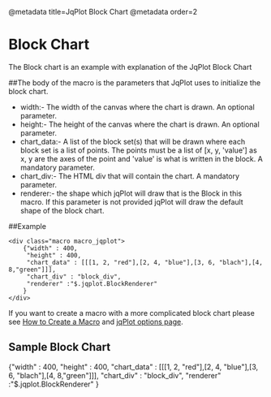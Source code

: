 @metadata title=JqPlot Block Chart
@metadata order=2

[jqplot options]:http://www.jqplot.com/docs/files/jqPlotOptions-txt.html#jqPlot_Options
[createmacro]: /pylabsdoc/#/alkiradocs/Macros_HOWTO


# Block Chart

The Block chart is an example with explanation of the JqPlot Block Chart


##The body of the macro is the parameters that JqPlot uses to initialize the block chart.

* width:- The width of the canvas where the chart is drawn. An optional parameter.  
* height:- The height of the canvas where the chart is drawn. An optional parameter.  
* chart_data:- A list of the block set(s) that will be drawn where each block set is a list of points. The points must be a list of [x, y, 'value'] as x, y are the axes of the point and 'value' is what is written in the block. 
  A mandatory parameter.  
* chart_div:- The HTML div that will contain the chart. A mandatory parameter.  
* renderer:- the shape which jqPlot will draw that is the Block in this macro. If this parameter is not provided jqPlot will draw the default shape of the block chart.


##Example

    <div class="macro macro_jqplot">
        {"width" : 400,
         "height" : 400,
         "chart_data" : [[[1, 2, "red"],[2, 4, "blue"],[3, 6, "blach"],[4, 8,"green"]]],
         "chart_div" : "block_div",
         "renderer" :"$.jqplot.BlockRenderer"
        }
    </div>

If you want to create a macro with a more complicated block chart please see [How to Create a Macro][createmacro] and [jqPlot options page][jqplot options].

  
## Sample Block Chart

<div class="macro macro_jqplot">
{"width" : 400,
 "height" : 400,
 "chart_data" : [[[1, 2, "red"],[2, 4, "blue"],[3, 6, "blach"],[4, 8,"green"]]],
 "chart_div" : "block_div",
 "renderer" :"$.jqplot.BlockRenderer"
}
</div>
